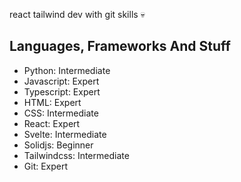 react tailwind dev with git skills 💀

## Languages, Frameworks And Stuff

- Python: Intermediate
- Javascript: Expert
- Typescript: Expert
- HTML: Expert
- CSS: Intermediate
- React: Expert
- Svelte: Intermediate
- Solidjs:  Beginner
- Tailwindcss: Intermediate
- Git: Expert
